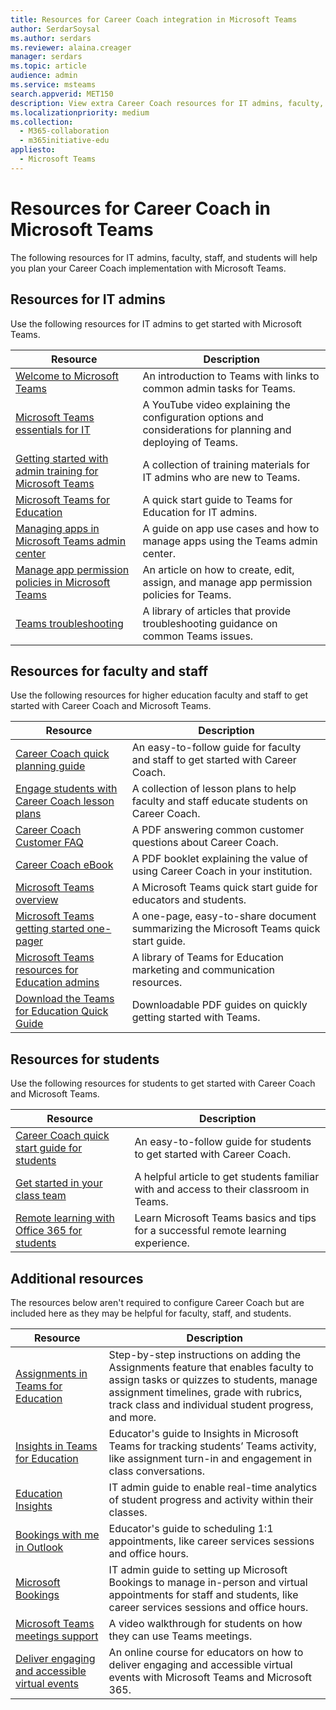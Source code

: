 ```yaml
---
title: Resources for Career Coach integration in Microsoft Teams
author: SerdarSoysal
ms.author: serdars
ms.reviewer: alaina.creager
manager: serdars
ms.topic: article
audience: admin
ms.service: msteams
search.appverid: MET150
description: View extra Career Coach resources for IT admins, faculty, staff, and students.
ms.localizationpriority: medium
ms.collection: 
  - M365-collaboration
  - m365initiative-edu
appliesto: 
  - Microsoft Teams
---
```


# Resources for Career Coach in Microsoft Teams

The following resources for IT admins, faculty, staff, and students will help you plan your Career Coach implementation with Microsoft Teams.

## Resources for IT admins

Use the following resources for IT admins to get started with Microsoft Teams.

|Resource |Description |
|---------|------------|
| [Welcome to Microsoft Teams](Teams-overview.md) | An introduction to Teams with links to common admin tasks for Teams. |
| [Microsoft Teams essentials for IT](https://www.youtube.com/watch?v=MfDB7VenWuA&list=PLXtHYVsvn_b_JeDjgD5XdkyHTDXdYgPGn) | A YouTube video explaining the configuration options and considerations for planning and deploying of Teams. |
| [Getting started with admin training for Microsoft Teams](ITAdmin-readiness.md) | A collection of training materials for IT admins who are new to Teams. |
| [Microsoft Teams for Education](Teams-quick-start-edu.yml) | A quick start guide to Teams for Education for IT admins. |
| [Managing apps in Microsoft Teams admin center](manage-apps.md) | A guide on app use cases and how to manage apps using the Teams admin center. |
| [Manage app permission policies in Microsoft Teams](teams-app-permission-policies.md) | An article on how to create, edit, assign, and manage app permission policies for Teams. |
| [Teams troubleshooting](/microsoftteams/troubleshoot/teams-welcome) | A library of articles that provide troubleshooting guidance on common Teams issues. |

## Resources for faculty and staff

Use the following resources for higher education faculty and staff to get started with Career Coach and Microsoft Teams.

| Resource | Description |
|----------|-------------|
| [Career Coach quick planning guide](https://support.microsoft.com/topic/career-coach-quick-planning-guide-c5d0b934-bfcf-4fe7-8a85-ba7bbb1b6ad4) | An easy-to-follow guide for faculty and staff to get started with Career Coach. |
| [Engage students with Career Coach lesson plans](https://support.microsoft.com/topic/get-started-with-career-coach-goals-and-activities-086ce412-05de-4259-a9fd-c96471cef1b0?preview=true) | A collection of lesson plans to help faculty and staff educate students on Career Coach. |
| [Career Coach Customer FAQ](https://edudownloads.azureedge.net/msdownloads/Customer_FAQ-Career_Coach.pdf) | A PDF answering common customer questions about Career Coach. |
| [Career Coach eBook](https://msp1151126154693.blob.core.windows.net/msdownloads/Microsoft_Career_Coach_Personalized_Career_Guidance_eBook.pdf) | A PDF booklet explaining the value of using Career Coach in your institution. |
| [Microsoft Teams overview](https://support.microsoft.com/teams) | A Microsoft Teams quick start guide for educators and students. |
| [Microsoft Teams getting started one-pager](https://download.microsoft.com/download/8/f/1/8f187ed2-a4b8-4269-b756-744c2e81a423/teams-for-education-getting-started-1-pager.pdf) | A one-page, easy-to-share document summarizing the Microsoft Teams quick start guide. |
| [Microsoft Teams resources for Education admins](resources-teams-edu.md) | A library of Teams for Education marketing and communication resources. |
| [Download the Teams for Education Quick Guide](https://support.microsoft.com/topic/downloadable-guides-6bd3eb82-0a0f-43cc-a4d2-c9f4e7ebdf39) | Downloadable PDF guides on quickly getting started with Teams. |

## Resources for students

Use the following resources for students to get started with Career Coach and Microsoft Teams.

|Resource |Description |
|---------|------------|
| [Career Coach quick start guide for students](https://support.microsoft.com/topic/career-coach-quick-start-guide-for-students-c419db47-9290-4961-9684-c3f86a9b3708) | An easy-to-follow guide for students to get started with Career Coach. |
| [Get started in your class team](https://support.microsoft.com/topic/get-started-in-your-class-team-6b5fd708-35b9-4caf-b66e-d8f2468e4fd5#ID0EDD=Students) | A helpful article to get students familiar with and access to their classroom in Teams. |
| [Remote learning with Office 365 for students](https://support.microsoft.com/topic/remote-learning-with-office-365-for-students-eea3ee92-ba42-4217-90d4-155f9a5477e4) | Learn Microsoft Teams basics and tips for a successful remote learning experience. |

## Additional resources

The resources below aren't required to configure Career Coach but are included here as they may be helpful for faculty, staff, and students.

|Resource |Description |
|---------|------------|
| [Assignments in Teams for Education](https://support.microsoft.com/topic/microsoft-teams-5aa4431a-8a3c-4aa5-87a6-b6401abea114?ui=en-us&rs=en-us&ad=us#ID0EAABAAA=Assignments&ID0EBBD=Assignments) | Step-by-step instructions on adding the Assignments feature that enables faculty to assign tasks or quizzes to students, manage assignment timelines, grade with rubrics, track class and individual student progress, and more. |
| [Insights in Teams for Education](https://support.microsoft.com/topic/educator-s-guide-to-insights-in-microsoft-teams-27b56255-90c0-47aa-bac3-1c9f50157181) | Educator's guide to Insights in Microsoft Teams for tracking students’ Teams activity, like assignment turn-in and engagement in class conversations. |
| [Education Insights](class-insights.md) | IT admin guide to enable real-time analytics of student progress and activity within their classes. |
| [Bookings with me in Outlook](/microsoft-365/bookings/bookings-in-outlook) | Educator's guide to scheduling 1:1 appointments, like career services sessions and office hours. |
| [Microsoft Bookings](/microsoft-365/bookings/bookings-overview) | IT admin guide to setting up Microsoft Bookings to manage in-person and virtual appointments for staff and students, like career services sessions and office hours. |
| [Microsoft Teams meetings support](https://www.microsoft.com/videoplayer/embed/RE4rxIX?pid=ocpVideo0-innerdiv-oneplayer&postJsllMsg=true&maskLevel=20&market=en-us) | A video walkthrough for students on how they can use Teams meetings. |
| [Deliver engaging and accessible virtual events](/training/paths/m365-virtual-events-fundamentals/) | An online course for educators on how to deliver engaging and accessible virtual events with Microsoft Teams and Microsoft 365. |
